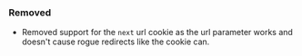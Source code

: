 <!--
A new scriv changelog fragment.

Uncomment the section that is right (remove the HTML comment wrapper).
For top level release notes, leave all the headers commented out.
-->

### Removed

- Removed support for the `next` url cookie as the url parameter works and doesn't cause rogue redirects like the cookie can.

<!--
### Added

- A bullet item for the Added category.

-->
<!--
### Changed

- A bullet item for the Changed category.

-->
<!--
### Deprecated

- A bullet item for the Deprecated category.

-->
<!--
### Fixed

- A bullet item for the Fixed category.

-->
<!--
### Security

- A bullet item for the Security category.

-->
